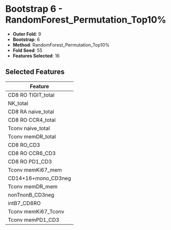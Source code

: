 # Bootstrap 6 - RandomForest_Permutation_Top10%

- **Outer Fold**: 9
- **Bootstrap**: 6
- **Method**: RandomForest_Permutation_Top10%
- **Fold Seed**: 55
- **Features Selected**: 16

## Selected Features

| Feature |
|---------|
| CD8 RO TIGIT_total |
| NK_total |
| CD8 RA naive_total |
| CD8 RO CCR4_total |
| Tconv naive_total |
| Tconv memDR_total |
| CD8 RO_CD3 |
| CD8 RO CCR6_CD3 |
| CD8 RO PD1_CD3 |
| Tconv memKi67_mem |
| CD14+16+mono_CD3neg |
| Tconv memDR_mem |
| nonTnonB_CD3neg |
| intB7_CD8RO |
| Tconv memKi67_Tconv |
| Tconv memPD1_CD3 |

